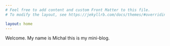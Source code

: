 ```yaml
---
# Feel free to add content and custom Front Matter to this file.
# To modify the layout, see https://jekyllrb.com/docs/themes/#overriding-theme-defaults

layout: home
---
```


Welcome. My name is Michal this is my mini-blog.

[Python]: https://www.python.org/
